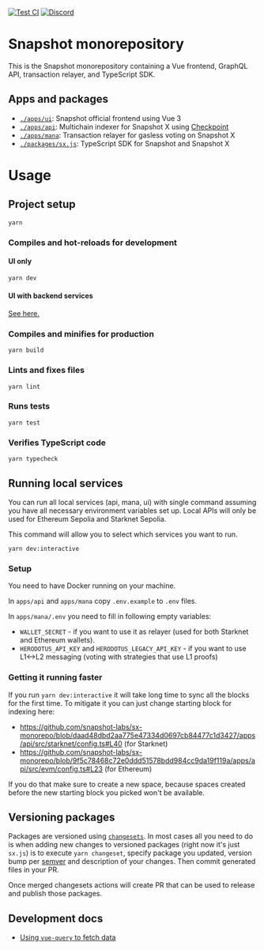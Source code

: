 [![Test CI](https://github.com/snapshot-labs/sx-monorepo/actions/workflows/test.yml/badge.svg)](https://github.com/snapshot-labs/sx-monorepo/actions/workflows/test.yml)
[![Discord](https://img.shields.io/discord/707079246388133940.svg?label=&logo=discord&logoColor=ffffff&color=7389D8&labelColor=6A7EC2)](https://discord.snapshot.org/)

# Snapshot monorepository

This is the Snapshot monorepository containing a Vue frontend, GraphQL API, transaction relayer, and TypeScript SDK.

## Apps and packages

- [`./apps/ui`](./apps/ui): Snapshot official frontend using Vue 3
- [`./apps/api`](./apps/api): Multichain indexer for Snapshot X using [Checkpoint](https://checkpoint.box)
- [`./apps/mana`](./apps/mana): Transaction relayer for gasless voting on Snapshot X
- [`./packages/sx.js`](./packages/sx.js): TypeScript SDK for Snapshot and Snapshot X

# Usage

## Project setup

```
yarn
```

### Compiles and hot-reloads for development

#### UI only

```sh
yarn dev
```

#### UI with backend services

[See here.](./README.md#running-local-services)

### Compiles and minifies for production

```
yarn build
```

### Lints and fixes files

```
yarn lint
```

### Runs tests

```
yarn test
```

### Verifies TypeScript code

```
yarn typecheck
```

## Running local services

You can run all local services (api, mana, ui) with single command assuming you have all necessary environment variables set up.
Local APIs will only be used for Ethereum Sepolia and Starknet Sepolia.

This command will allow you to select which services you want to run.

```
yarn dev:interactive
```

### Setup

You need to have Docker running on your machine.

In `apps/api` and `apps/mana` copy `.env.example` to `.env` files.

In `apps/mana/.env` you need to fill in following empty variables:

- `WALLET_SECRET` - if you want to use it as relayer (used for both Starknet and Ethereum wallets).
- `HERODOTUS_API_KEY` and `HERODOTUS_LEGACY_API_KEY` - if you want to use L1<->L2 messaging (voting with strategies that use L1 proofs)

### Getting it running faster

If you run `yarn dev:interactive` it will take long time to sync all the blocks for the first time. To mitigate it you can just change starting block
for indexing here:

- https://github.com/snapshot-labs/sx-monorepo/blob/daad48dbd2aa775e47334d0697cb84477c1d3427/apps/api/src/starknet/config.ts#L40 (for Starknet)
- https://github.com/snapshot-labs/sx-monorepo/blob/9f5c78468c72e0ddd51578bdd984cc9da19f119a/apps/api/src/evm/config.ts#L23 (for Ethereum)

If you do that make sure to create a new space, because spaces created before the new starting block you picked won't be available.

## Versioning packages

Packages are versioned using [`changesets`](https://github.com/changesets/changesets).
In most cases all you need to do is when adding new changes to versioned packages (right now it's just `sx.js`)
is to execute `yarn changeset`, specify package you updated, version bump per [semver](https://semver.org/) and description of your changes.
Then commit generated files in your PR.

Once merged changesets actions will create PR that can be used to release and publish those packages.

## Development docs

- [Using `vue-query` to fetch data](./docs/vue-query.md)
